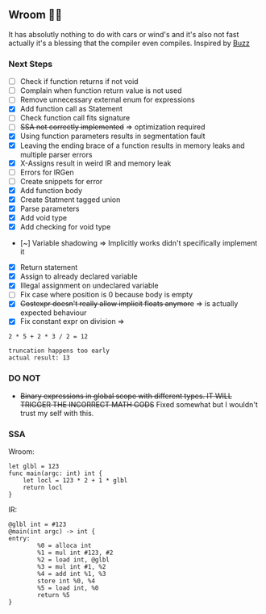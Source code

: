 ## Wroom 🚗💨

It has absolutly nothing to do with cars or wind's and it's also not fast actually it's a blessing that the compiler even compiles.
Inspired by [Buzz](https://github.com/buzz-language/buzz)

### Next Steps

- [ ] Check if function returns if not void
- [ ] Complain when function return value is not used
- [ ] Remove unnecessary external enum for expressions
- [X] Add function call as Statement
- [ ] Check function call fits signature
- [ ] ~~SSA not correctly implemented~~ => optimization required
- [X] Using function parameters results in segmentation fault
- [X] Leaving the ending brace of a function results in memory leaks and multiple parser errors
- [X] X-Assigns result in weird IR and memory leak
- [ ] Errors for IRGen
- [ ] Create snippets for error
- [x] Add function body
- [x] Create Statment tagged union
- [x] Parse parameters
- [x] Add void type
- [x] Add checking for void type
- [~] Variable shadowing => Implicitly works didn't specifically implement it
- [x] Return statement
- [x] Assign to already declared variable
- [x] Illegal assignment on undeclared variable
- [ ] Fix case where position is 0 because body is empty
- [x] ~~Costexpr doesn't really allow implicit floats anymore~~ => is actually expected behaviour
- [X] Fix constant expr on division =>

```
2 * 5 + 2 * 3 / 2 = 12

truncation happens too early
actual result: 13
```

### DO NOT

- ~~Binary expressions in global scope with different types. IT WILL TRIGGER THE INCORRECT MATH GODS~~ Fixed somewhat but I wouldn't trust my self with this.

### SSA

Wroom:

```
let glbl = 123 
func main(argc: int) int {
    let locl = 123 * 2 + 1 * glbl  
    return locl
}
```

IR:

```
@glbl int = #123
@main(int argc) -> int {
entry:
        %0 = alloca int
        %1 = mul int #123, #2
        %2 = load int, @glbl
        %3 = mul int #1, %2
        %4 = add int %1, %3
        store int %0, %4
        %5 = load int, %0
        return %5
}
```
